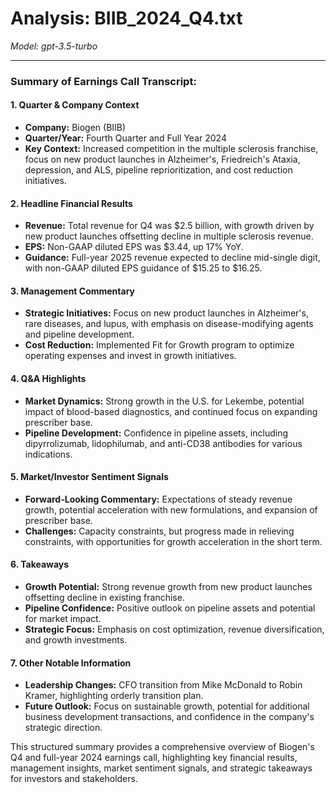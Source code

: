 # Analysis: BIIB_2024_Q4.txt

*Model: gpt-3.5-turbo*

---

### Summary of Earnings Call Transcript:

#### 1. **Quarter & Company Context**
- **Company:** Biogen (BIIB)
- **Quarter/Year:** Fourth Quarter and Full Year 2024
- **Key Context:** Increased competition in the multiple sclerosis franchise, focus on new product launches in Alzheimer's, Friedreich's Ataxia, depression, and ALS, pipeline reprioritization, and cost reduction initiatives.

#### 2. **Headline Financial Results**
- **Revenue:** Total revenue for Q4 was $2.5 billion, with growth driven by new product launches offsetting decline in multiple sclerosis revenue.
- **EPS:** Non-GAAP diluted EPS was $3.44, up 17% YoY.
- **Guidance:** Full-year 2025 revenue expected to decline mid-single digit, with non-GAAP diluted EPS guidance of $15.25 to $16.25.

#### 3. **Management Commentary**
- **Strategic Initiatives:** Focus on new product launches in Alzheimer's, rare diseases, and lupus, with emphasis on disease-modifying agents and pipeline development.
- **Cost Reduction:** Implemented Fit for Growth program to optimize operating expenses and invest in growth initiatives.

#### 4. **Q&A Highlights**
- **Market Dynamics:** Strong growth in the U.S. for Lekembe, potential impact of blood-based diagnostics, and continued focus on expanding prescriber base.
- **Pipeline Development:** Confidence in pipeline assets, including dipyrrolizumab, lidophilumab, and anti-CD38 antibodies for various indications.

#### 5. **Market/Investor Sentiment Signals**
- **Forward-Looking Commentary:** Expectations of steady revenue growth, potential acceleration with new formulations, and expansion of prescriber base.
- **Challenges:** Capacity constraints, but progress made in relieving constraints, with opportunities for growth acceleration in the short term.

#### 6. **Takeaways**
- **Growth Potential:** Strong revenue growth from new product launches offsetting decline in existing franchise.
- **Pipeline Confidence:** Positive outlook on pipeline assets and potential for market impact.
- **Strategic Focus:** Emphasis on cost optimization, revenue diversification, and growth investments.

#### 7. **Other Notable Information**
- **Leadership Changes:** CFO transition from Mike McDonald to Robin Kramer, highlighting orderly transition plan.
- **Future Outlook:** Focus on sustainable growth, potential for additional business development transactions, and confidence in the company's strategic direction.

This structured summary provides a comprehensive overview of Biogen's Q4 and full-year 2024 earnings call, highlighting key financial results, management insights, market sentiment signals, and strategic takeaways for investors and stakeholders.